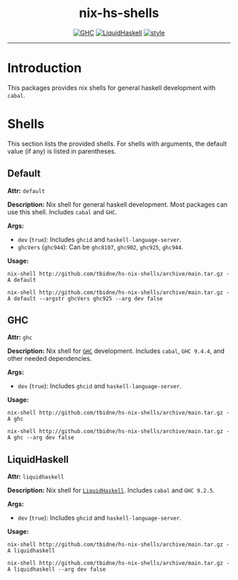 <div align="center">

# nix-hs-shells

[![GHC](http://img.shields.io/github/actions/workflow/status/tbidne/hs-nix-shells/ghc.yaml?branch=main&label=GHC&labelColor=2f353c)](https://github.com/tbidne/hs-nix-shells/actions/workflows/ghc.yaml)
[![LiquidHaskell](http://img.shields.io/github/actions/workflow/status/tbidne/hs-nix-shells/liquidhaskell.yaml?branch=main&label=LiquidHaskell&labelColor=2f353c)](https://github.com/tbidne/hs-nix-shells/actions/workflows/liquidhaskell.yaml)
[![style](http://img.shields.io/github/actions/workflow/status/tbidne/hs-nix-shells/style.yaml?branch=main&label=style&labelColor=2f353c)](https://github.com/tbidne/hs-nix-shells/actions/workflows/style.yaml)

</div>

---

# Introduction

This packages provides nix shells for general haskell development with `cabal`.

# Shells

This section lists the provided shells. For shells with arguments, the default value (if any) is listed in parentheses.

## Default

**Attr:** `default`

**Description:** Nix shell for general haskell development. Most packages can use this shell. Includes `cabal` and `GHC`.

**Args:**

* `dev` (`true`): Includes `ghcid` and `haskell-language-server`.
* `ghcVers` (`ghc944`): Can be `ghc8107`, `ghc902`, `ghc925`, `ghc944`.

**Usage:**

```
nix-shell http://github.com/tbidne/hs-nix-shells/archive/main.tar.gz -A default

nix-shell http://github.com/tbidne/hs-nix-shells/archive/main.tar.gz -A default --argstr ghcVers ghc925 --arg dev false
```

## GHC

**Attr:** `ghc`

**Description:** Nix shell for [`GHC`](https://gitlab.haskell.org/ghc/ghc/) development. Includes `cabal`, `GHC 9.4.4`, and
other needed dependencies.

**Args:**

* `dev` (`true`): Includes `ghcid` and `haskell-language-server`.

**Usage:**

```
nix-shell http://github.com/tbidne/hs-nix-shells/archive/main.tar.gz -A ghc

nix-shell http://github.com/tbidne/hs-nix-shells/archive/main.tar.gz -A ghc --arg dev false
```

## LiquidHaskell

**Attr:** `liquidhaskell`

**Description:** Nix shell for [`LiquidHaskell`](https://github.com/ucsd-progsys/liquidhaskell/). Includes `cabal` and `GHC 9.2.5`.

**Args:**

* `dev` (`true`): Includes `ghcid` and `haskell-language-server`.

**Usage:**

```
nix-shell http://github.com/tbidne/hs-nix-shells/archive/main.tar.gz -A liquidhaskell

nix-shell http://github.com/tbidne/hs-nix-shells/archive/main.tar.gz -A liquidhaskell --arg dev false
```